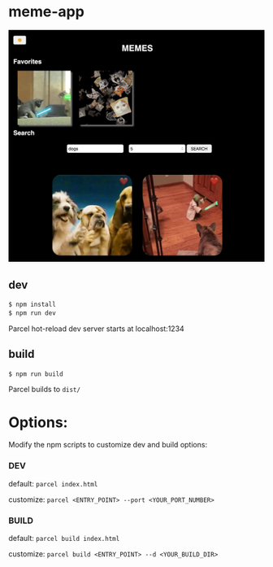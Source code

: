 # meme-app

![](./screens/2020-10-07-20-14-27.png)

## dev
```bash
$ npm install
$ npm run dev
```

Parcel hot-reload dev server starts at
localhost:1234

## build
```bash
$ npm run build
```

Parcel builds to `dist/`

# Options:

Modify the npm scripts to customize dev and build options:

### DEV

default: `parcel index.html`

customize: `parcel <ENTRY_POINT> --port <YOUR_PORT_NUMBER>`

### BUILD

default: `parcel build index.html`

customize: `parcel build <ENTRY_POINT> --d <YOUR_BUILD_DIR>`